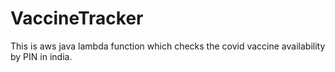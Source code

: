 # VaccineTracker
This is aws java lambda function which checks the covid vaccine availability by PIN in india.
